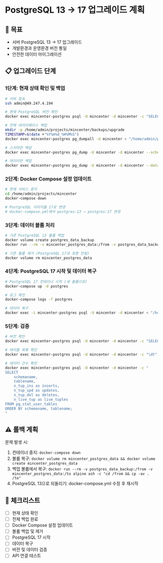 # PostgreSQL 13 → 17 업그레이드 계획

## 🎯 목표
- 서버 PostgreSQL 13 → 17 업그레이드
- 개발환경과 운영환경 버전 통일
- 안전한 데이터 마이그레이션

## 📋 업그레이드 단계

### 1단계: 현재 상태 확인 및 백업
```bash
# 서버 접속
ssh admin@49.247.4.194

# 현재 PostgreSQL 버전 확인
docker exec mincenter-postgres psql -U mincenter -d mincenter -c "SELECT version();"

# 전체 데이터베이스 백업
mkdir -p /home/admin/projects/mincenter/backups/upgrade
TIMESTAMP=$(date +"%Y%m%d_%H%M%S")
docker exec mincenter-postgres pg_dumpall -U mincenter > "/home/admin/projects/mincenter/backups/upgrade/full_backup_${TIMESTAMP}.sql"

# 스키마만 백업
docker exec mincenter-postgres pg_dump -U mincenter -d mincenter --schema-only > "/home/admin/projects/mincenter/backups/upgrade/schema_${TIMESTAMP}.sql"

# 데이터만 백업
docker exec mincenter-postgres pg_dump -U mincenter -d mincenter --data-only > "/home/admin/projects/mincenter/backups/upgrade/data_${TIMESTAMP}.sql"
```

### 2단계: Docker Compose 설정 업데이트
```bash
# 현재 서비스 중지
cd /home/admin/projects/mincenter
docker-compose down

# PostgreSQL 이미지를 17로 변경
# docker-compose.yml에서 postgres:13 → postgres:17 변경
```

### 3단계: 데이터 볼륨 처리
```bash
# 기존 PostgreSQL 13 볼륨 백업
docker volume create postgres_data_backup
docker run --rm -v mincenter_postgres_data:/from -v postgres_data_backup:/to alpine ash -c "cd /from && cp -av . /to"

# 기존 볼륨 제거 (PostgreSQL 17과 호환 안됨)
docker volume rm mincenter_postgres_data
```

### 4단계: PostgreSQL 17 시작 및 데이터 복구
```bash
# PostgreSQL 17 컨테이너 시작 (새 볼륨으로)
docker-compose up -d postgres

# 로그 확인
docker-compose logs -f postgres

# 데이터 복구
docker exec -i mincenter-postgres psql -U mincenter -d mincenter < "/home/admin/projects/mincenter/backups/upgrade/full_backup_${TIMESTAMP}.sql"
```

### 5단계: 검증
```bash
# 버전 확인
docker exec mincenter-postgres psql -U mincenter -d mincenter -c "SELECT version();"

# 테이블 목록 확인
docker exec mincenter-postgres psql -U mincenter -d mincenter -c "\dt"

# 데이터 건수 확인
docker exec mincenter-postgres psql -U mincenter -d mincenter -c "
SELECT 
    schemaname,
    tablename,
    n_tup_ins as inserts,
    n_tup_upd as updates,
    n_tup_del as deletes,
    n_live_tup as live_tuples
FROM pg_stat_user_tables
ORDER BY schemaname, tablename;
"
```

## ⚠️ 롤백 계획
문제 발생 시:
1. 컨테이너 중지: `docker-compose down`
2. 볼륨 복구: `docker volume rm mincenter_postgres_data && docker volume create mincenter_postgres_data`
3. 백업 볼륨에서 복구: `docker run --rm -v postgres_data_backup:/from -v mincenter_postgres_data:/to alpine ash -c "cd /from && cp -av . /to"`
4. PostgreSQL 13으로 되돌리기: docker-compose.yml 수정 후 재시작

## 📝 체크리스트
- [ ] 현재 상태 확인
- [ ] 전체 백업 완료
- [ ] Docker Compose 설정 업데이트
- [ ] 볼륨 백업 및 제거
- [ ] PostgreSQL 17 시작
- [ ] 데이터 복구
- [ ] 버전 및 데이터 검증
- [ ] API 연결 테스트
